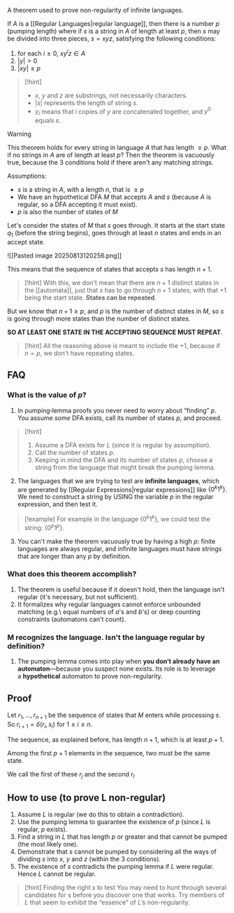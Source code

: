 A theorem used to prove non-regularity of infinite languages.

If $A$ is a [[Regular Languages|regular language]], then there is a number $p$ (pumping length) where if $s$ is a string in $A$ of length at least $p$, then $s$ may be divided into three pieces, $s = xyz$, satisfying the following conditions:

1. for each $i ≥ 0$, $xy^iz ∈ A$
2. $|y| > 0$
3. $|xy| ≤ p$

> [!hint]
> - $x$, $y$ and $z$ are substrings, not necessarily characters.
> - $|s|$ represents the length of string $s$.
> - $y_i$ means that $i$ copies of $y$ are concatenated together, and $y^0$ equals ε.

> [!warning]
> This theorem holds for every string in language $A$ that has length $\geq p$. 
> What if no strings in $A$ are of length at least $p$?
> Then the theorem is vacuously true, because the 3 conditions hold if there aren't any matching strings.


Assumptions:
- $s$ is a string in $A$, with a length $n$, that is $\geq p$
- We have an hypothetical DFA $M$ that accepts $A$ and $s$ (because $A$ is regular, so a DFA accepting it must exist).
- $p$ is also the number of states of $M$

Let's consider the states of $M$ that $s$ goes through.
It starts at the start state $q_1$ (before the string begins), goes through at least $n$ states and ends in an accept state.

![[Pasted image 20250813120256.png]]


This means that the sequence of states that accepts $s$ has length $n+1$.

> [!hint]
> With this, we don't mean that there are $n+1$ distinct states in the [[automata]], just that $s$ has to go through $n+1$ states, with that $+1$ being the start state. **States can be repeated**.


But we know that $n+1\geq p$, and $p$ is the number of distinct states in $M$, so $s$ is going through more states than the number of distinct states.

**SO AT LEAST ONE STATE IN THE ACCEPTING SEQUENCE MUST REPEAT**.

> [!hint]
> All the reasoning above is meant to include the $+1$, because if $n=p$, we don't have repeating states.


## FAQ

### What is the value of $p$?

1. In pumping‐lemma proofs you never need to worry about “finding” $p$. You assume _some_ DFA exists, call its number of states $p$, and proceed.

> [!hint]
> 1. Assume a DFA exists for $L$ (since it is regular by assumption).
> 2. Call the number of states $p$.
> 3. Keeping in mind the DFA and its number of states $p$, choose a string from the language that might break the pumping lemma.

2. The languages that we are trying to test are **infinite languages**, which are generated by [[Regular Expressions|regular expressions]] like $\{0^k1^k\}$. We need to construct a string by USING the variable $p$ in the regular expression, and then test it.

> [!example]
> For example in the language $\{0^k1^k\}$, we could test the string: $\{0^p1^p\}$.

3. You can't make the theorem vacuously true by having a high $p$: finite languages are always regular, and infinite languages must have strings that are longer than any $p$ by definition.

### What does this theorem accomplish?

1. The theorem is useful because if it doesn't hold, then the language isn't regular (it's necessary, but not sufficient).
2. It formalizes why regular languages cannot enforce unbounded matching (e.g.\ equal numbers of $a$'s and $b$'s) or deep counting constraints (automatons can't count).

### M recognizes the language. Isn't the language regular by definition?

1. The pumping lemma comes into play when **you don’t already have an automaton**—because you suspect none exists. Its role is to leverage a __hypothetical__ automaton to prove non-regularity.


## Proof

Let $r_1, \dots, r_{n+1}$ be the sequence of states that $M$ enters while processing $s$.
So $r_{i+1}= δ(r_i,s_i)$ for $1 \leq i \leq n$.

The sequence, as explained before, has length $n+1$, which is at least $p+1$.

Among the first $p+1$ elements in the sequence, two must be the same state.

We call the first of these $r_j$ and the second $r_l$ 


## How to use (to prove L non-regular)

1. Assume $L$ is regular (we do this to obtain a contradiction).
2. Use the pumping lemma to guarantee the existence of $p$ (since $L$ is regular, $p$ exists).
3. Find a string in $L$ that has length $p$ or greater and that cannot be pumped (the most likely one).
4. Demonstrate that $s$ cannot be pumped by considering all the ways of dividing $s$ into $x$, $y$ and $z$ (within the 3 conditions).
5. The existence of $s$ contradicts the pumping lemma if $L$ were regular. Hence $L$ cannot be regular.

> [!hint] Finding the right $s$ to test
> You may need to hunt through several candidates for s before you discover one that works. Try members of $L$ that seem to exhibit the “essence” of $L$’s non-regularity.
